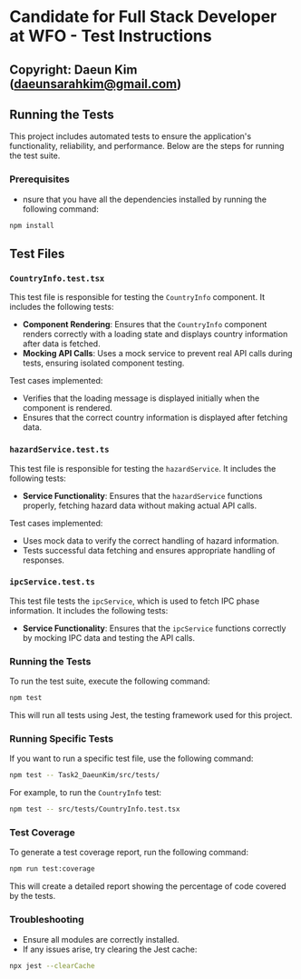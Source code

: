 # Candidate for Full Stack Developer at WFO  - Test Instructions
## Copyright: Daeun Kim (daeunsarahkim@gmail.com)

## Running the Tests

This project includes automated tests to ensure the application's functionality, reliability, and performance. Below are the steps for running the test suite.

### Prerequisites

- nsure that you have all the dependencies installed by running the following command:

```bash
npm install
```


## Test Files

### `CountryInfo.test.tsx`

This test file is responsible for testing the `CountryInfo` component. It includes the following tests:

- **Component Rendering**: Ensures that the `CountryInfo` component renders correctly with a loading state and displays country information after data is fetched.
- **Mocking API Calls**: Uses a mock service to prevent real API calls during tests, ensuring isolated component testing.

Test cases implemented:

- Verifies that the loading message is displayed initially when the component is rendered.
- Ensures that the correct country information is displayed after fetching data.

### `hazardService.test.ts`

This test file is responsible for testing the `hazardService`. It includes the following tests:

- **Service Functionality**: Ensures that the `hazardService` functions properly, fetching hazard data without making actual API calls.

Test cases implemented:

- Uses mock data to verify the correct handling of hazard information.
- Tests successful data fetching and ensures appropriate handling of responses.

### `ipcService.test.ts`

This test file tests the `ipcService`, which is used to fetch IPC phase information. It includes the following tests:

- **Service Functionality**: Ensures that the `ipcService` functions correctly by mocking IPC data and testing the API calls.

### Running the Tests

To run the test suite, execute the following command:

```bash
npm test
```

This will run all tests using Jest, the testing framework used for this project.

### Running Specific Tests

If you want to run a specific test file, use the following command:

```bash
npm test -- Task2_DaeunKim/src/tests/
```

For example, to run the `CountryInfo` test:

```bash
npm test -- src/tests/CountryInfo.test.tsx
```


### Test Coverage

To generate a test coverage report, run the following command:

```bash
npm run test:coverage
```

This will create a detailed report showing the percentage of code covered by the tests.

### Troubleshooting

- Ensure all modules are correctly installed.
- If any issues arise, try clearing the Jest cache:

```bash
npx jest --clearCache

